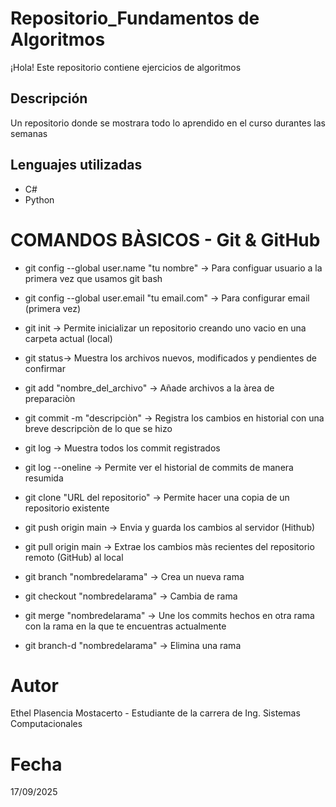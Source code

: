 # Repositorio_Fundamentos de Algoritmos 
¡Hola! Este repositorio contiene ejercicios de algoritmos

## Descripción
Un repositorio donde se mostrara todo lo aprendido en el curso durantes las semanas

## Lenguajes utilizadas
- C# 
- Python

# COMANDOS BÀSICOS - Git & GitHub
- git config --global user.name "tu nombre" -> Para configuar usuario a la primera vez que usamos git bash

- git config --global user.email "tu email.com" -> Para configurar email  (primera vez)

- git init -> Permite inicializar un repositorio creando uno vacio en una carpeta actual (local)

- git status-> Muestra los archivos nuevos, modificados y pendientes de confirmar

- git add "nombre_del_archivo" -> Añade archivos a la àrea de preparaciòn 

- git commit -m "descripciòn" -> Registra los cambios en historial con una breve descripciòn de lo que se hizo

- git log -> Muestra todos los commit registrados

- git log --oneline -> Permite ver el historial de commits de manera  resumida 

- git clone "URL del repositorio" -> Permite hacer una copia de un repositorio existente

- git push origin main -> Envia y guarda los cambios al servidor (Hithub)

- git pull origin main -> Extrae los cambios màs recientes del repositorio remoto (GitHub) al local

- git branch "nombredelarama" -> Crea un nueva rama

- git checkout "nombredelarama" -> Cambia de rama

- git merge "nombredelarama" -> Une los commits hechos en otra rama con la rama en la que te encuentras actualmente

- git branch-d "nombredelarama" -> Elimina una rama

# Autor 
 Ethel Plasencia Mostacerto - Estudiante de la carrera de Ing. Sistemas Computacionales

# Fecha 
  17/09/2025

